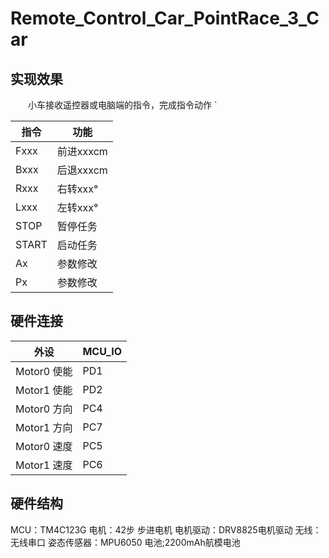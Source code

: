 # Remote_Control_Car_PointRace_3_Car
## 实现效果
&emsp;&emsp;小车接收遥控器或电脑端的指令，完成指令动作
`

指令|功能
---|---
Fxxx|前进xxxcm
Bxxx|后退xxxcm
Rxxx|右转xxx°
Lxxx|左转xxx°
STOP|暂停任务
START|启动任务
Ax|参数修改
Px|参数修改
## 硬件连接
外设|MCU_IO
---|---
Motor0 使能|PD1
Motor1 使能|PD2
Motor0 方向|PC4
Motor1 方向|PC7
Motor0 速度|PC5
Motor1 速度|PC6
## 硬件结构
MCU：TM4C123G
电机：42步 步进电机
电机驱动：DRV8825电机驱动
无线：无线串口
姿态传感器：MPU6050
电池;2200mAh航模电池
